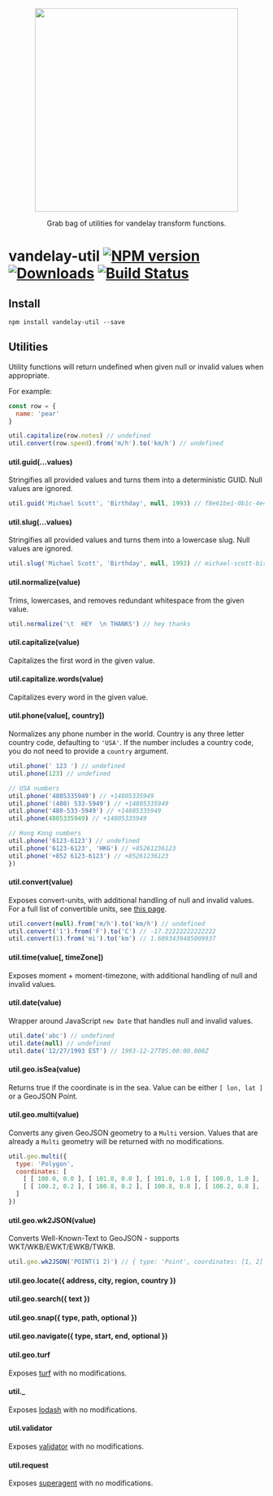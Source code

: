 <p align='center'>
  <img src='https://user-images.githubusercontent.com/425716/40067683-bddc82ee-5834-11e8-8dc9-8b6ad5d149f5.png' width='400'/>
  <p align='center'>Grab bag of utilities for vandelay transform functions.</p>
</p>

# vandelay-util [![NPM version][npm-image]][npm-url] [![Downloads][downloads-image]][npm-url] [![Build Status][travis-image]][travis-url]


## Install

```
npm install vandelay-util --save
```

## Utilities

Utility functions will return undefined when given null or invalid values when appropriate.

For example:

```js
const row = {
  name: 'pear'
}

util.capitalize(row.notes) // undefined
util.convert(row.speed).from('m/h').to('km/h') // undefined
```

#### util.guid(...values)

Stringifies all provided values and turns them into a deterministic GUID. Null values are ignored.

```js
util.guid('Michael Scott', 'Birthday', null, 1993) // f8e61be1-0b1c-4e4f-81b6-050ae9b8a049
```

#### util.slug(...values)

Stringifies all provided values and turns them into a lowercase slug. Null values are ignored.

```js
util.slug('Michael Scott', 'Birthday', null, 1993) // michael-scott-birthday-1993
```

#### util.normalize(value)

Trims, lowercases, and removes redundant whitespace from the given value.

```js
util.normalize('\t  HEY  \n THANKS') // hey thanks
```

#### util.capitalize(value)

Capitalizes the first word in the given value.

#### util.capitalize.words(value)

Capitalizes every word in the given value.

#### util.phone(value[, country])

Normalizes any phone number in the world. Country is any three letter country code, defaulting to `'USA'`. If the number includes a country code, you do not need to provide a `country` argument.

```js
util.phone(' 123 ') // undefined
util.phone(123) // undefined

// USA numbers
util.phone('4805335949') // +14805335949
util.phone('(480) 533-5949') // +14805335949
util.phone('480-533-5949') // +14805335949
util.phone(4805335949) // +14805335949

// Hong Kong numbers
util.phone('6123-6123') // undefined
util.phone('6123-6123', 'HKG') // +85261236123
util.phone('+852 6123-6123') // +85261236123
})
```

#### util.convert(value)

Exposes convert-units, with additional handling of null and invalid values. For a full list of convertible units, see [this page](https://github.com/ben-ng/convert-units#supported-units).

```js
util.convert(null).from('m/h').to('km/h') // undefined
util.convert('1').from('F').to('C') // -17.22222222222222
util.convert(1).from('mi').to('km') // 1.6093439485009937
```

#### util.time(value[, timeZone])

Exposes moment + moment-timezone, with additional handling of null and invalid values.

#### util.date(value)

Wrapper around JavaScript `new Date` that handles null and invalid values.

```js
util.date('abc') // undefined
util.date(null) // undefined
util.date('12/27/1993 EST') // 1993-12-27T05:00:00.000Z
```

#### util.geo.isSea(value)

Returns true if the coordinate is in the sea. Value can be either `[ lon, lat ]` or a GeoJSON Point.

#### util.geo.multi(value)

Converts any given GeoJSON geometry to a `Multi` version. Values that are already a `Multi` geometry will be returned with no modifications.

```js
util.geo.multi({
  type: 'Polygon',
  coordinates: [
    [ [ 100.0, 0.0 ], [ 101.0, 0.0 ], [ 101.0, 1.0 ], [ 100.0, 1.0 ], [ 100.0, 0.0 ] ],
    [ [ 100.2, 0.2 ], [ 100.8, 0.2 ], [ 100.8, 0.8 ], [ 100.2, 0.8 ], [ 100.2, 0.2 ] ]
  ]
})
```

#### util.geo.wk2JSON(value)

Converts Well-Known-Text to GeoJSON - supports WKT/WKB/EWKT/EWKB/TWKB.

```js
util.geo.wk2JSON('POINT(1 2)') // { type: 'Point', coordinates: [1, 2] }
```

#### util.geo.locate({ address, city, region, country })
#### util.geo.search({ text })
#### util.geo.snap({ type, path, optional })
#### util.geo.navigate({ type, start, end, optional })

#### util.geo.turf

Exposes [turf](http://turfjs.org/) with no modifications.

#### util._

Exposes [lodash](https://lodash.com/) with no modifications.

#### util.validator

Exposes [validator](https://github.com/chriso/validator.js#validators) with no modifications.

#### util.request

Exposes [superagent](https://visionmedia.github.io/superagent/) with no modifications.

[downloads-image]: http://img.shields.io/npm/dm/vandelay-util.svg
[npm-url]: https://npmjs.org/package/vandelay-util
[npm-image]: http://img.shields.io/npm/v/vandelay-util.svg

[travis-url]: https://travis-ci.org/contra/vandelay-util
[travis-image]: https://travis-ci.org/contra/vandelay-util.png?branch=master
